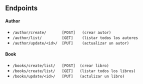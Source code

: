 ## Endpoints
#### Author 
-  `/author/create/       [POST]   (crear autor)`
-  `/author/list/         [GET]    (listar todos los autores`
-  `/author/update/<id>/  [PUT]    (actualizar un autor)`
#### Book
-  `/books/create/list/   [POST]  (crear libro)`
-  `/books/create/list/   [GET]   (listar todos los libros)`
-  `/books/update/<id>/   [PUT]   (actulizar un libro)`
 

